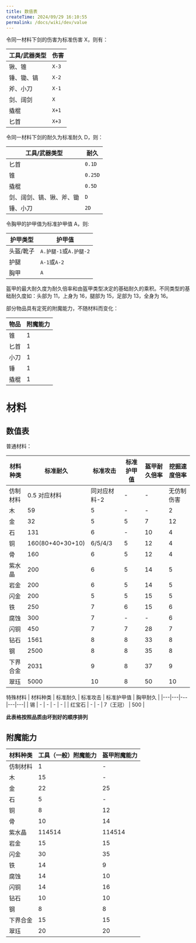 ```yaml
---
title: 数值表
createTime: 2024/09/29 16:10:55
permalink: /docs/wiki/dev/value
---
```


令同一材料下剑的伤害为标准伤害 X，则有：

| 工具/武器类型 | 伤害  |
| ------------- | ----- |
| 锹、锥        | `X-3` |
| 锤、锄、镐    | `X-2` |
| 斧、小刀      | `X-1` |
| 剑、阔剑      | `X`   |
| 撬棍          | `X+1` |
| 匕首          | `X+3` |

令同一材料下剑的耐久为标准耐久 D，则：

| 工具/武器类型            | 耐久    |
| ------------------------ | ------- |
| 匕首                     | `0.1D`  |
| 锥                       | `0.25D` |
| 撬棍                     | `0.5D`  |
| 剑、阔剑、镐、锹、斧、锄 | `D`     |
| 锤、小刀                 | `2D`    |

令胸甲的护甲值为标准护甲值 A，则:

| 护甲类型  | 护甲值                 |
| --------- | ---------------------- |
| 头盔/靴子 | `A.护腿-1`或`A.护腿-2` |
| 护腿      | `A-1`或`A-2`           |
| 胸甲      | `A`                    |

盔甲的最大耐久度为耐久倍率和由盔甲类型决定的基础耐久的乘积。不同类型的基础耐久度如：头部为 11，上身为 16，腿部为 15，足部为 13，全身为 16。

部分物品具有定死的附魔能力，不随材料而变化：

| 物品 | 附魔能力 |
| ---- | -------- |
| 锥   | 1        |
| 匕首 | 1        |
| 小刀 | 1        |
| 锤   | 1        |
| 撬棍 | 1        |

# 材料

## 数值表

普通材料：

| 材料种类 | 标准耐久         | 标准攻击     | 标准护甲值 | 盔甲耐久倍率 | 挖掘速度倍率 |
| -------- | ---------------- | ------------ | ---------- | ------------ | ------------ |
| 仿制材料 | 0.5 对应材料     | 同对应材料-2 | -          | -            | 无仿制伤害   |
| 木       | 59               | 5            | -          | -            | 2            |
| 金       | 32               | 5            | 5          | 7            | 12           |
| 石       | 131              | 6            | -          | 10           | 4            |
| 铜       | 160(80+40+30+10) | 6/5/4/3      | 5          | 12           | 4            |
| 骨       | 160              | 6            | 5          | 12           | 4            |
| 紫水晶   | 200              | 6            | 5          | 14           | 5            |
| 岩金     | 200              | 6            | 5          | 14           | 5            |
| 闪金     | 200              | 5            | 5          | 15           | 5            |
| 铁       | 250              | 7            | 6          | 15           | 6            |
| 腐蚀     | 300              | 7            | -          | -            | 6            |
| 闪铜     | 450              | 7            | 7          | 28           | 7            |
| 钻石     | 1561             | 8            | 8          | 33           | 8            |
| 钢       | 2500             | 8            | 8          | 35           | 8            |
| 下界合金 | 2031             | 9            | 8          | 37           | 9            |
| 翠珏     | 5000             | 10           | 8          | 50           | 10           |

特殊材料
| 材料种类 | 标准耐久 | 标准攻击 | 标准护甲值 | 胸甲耐久 |
|---|---|---|---|---|
| 锡 | - | - | - | - |
| 红宝石 | - | - | 7（王冠） | 500 |

**此表格按照品质由坏到好的顺序排列**

## 附魔能力

| 材料种类 | 工具（一般）附魔能力 | 盔甲附魔能力 |
| -------- | -------------------- | ------------ |
| 仿制材料 | 1                    | -            |
| 木       | 15                   | -            |
| 金       | 22                   | 25           |
| 石       | 5                    | -            |
| 铜       | 8                    | 12           |
| 骨       | 10                   | 14           |
| 紫水晶   | 114514               | 114514       |
| 岩金     | 15                   | 15           |
| 闪金     | 30                   | 35           |
| 铁       | 14                   | 9            |
| 腐蚀     | 14                   | 10           |
| 闪铜     | 14                   | 16           |
| 钻石     | 10                   | 10           |
| 钢       | 8                    | 8            |
| 下界合金 | 15                   | 15           |
| 翠珏     | 20                   | 20           |
